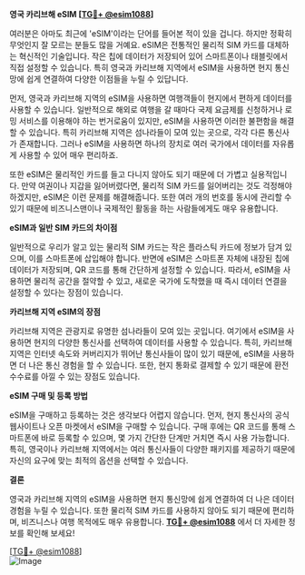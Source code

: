 **영국 카리브해 eSIM [[TG💪+ @esim1088](https://t.me/s/esim1088)]**

여러분은 아마도 최근에 'eSIM'이라는 단어를 들어본 적이 있을 겁니다. 하지만 정확히 무엇인지 잘 모르는 분들도 많을 거예요. eSIM은 전통적인 물리적 SIM 카드를 대체하는 혁신적인 기술입니다. 작은 칩에 데이터가 저장되어 있어 스마트폰이나 태블릿에서 직접 설정할 수 있습니다. 특히 영국과 카리브해 지역에서 eSIM을 사용하면 현지 통신망에 쉽게 연결하여 다양한 이점들을 누릴 수 있답니다.

먼저, 영국과 카리브해 지역의 eSIM을 사용하면 여행객들이 현지에서 편하게 데이터를 사용할 수 있습니다. 일반적으로 해외로 여행을 갈 때마다 국제 요금제를 신청하거나 로밍 서비스를 이용해야 하는 번거로움이 있지만, eSIM을 사용하면 이러한 불편함을 해결할 수 있습니다. 특히 카리브해 지역은 섬나라들이 모여 있는 곳으로, 각각 다른 통신사가 존재합니다. 그러나 eSIM을 사용하면 하나의 장치로 여러 국가에서 데이터를 자유롭게 사용할 수 있어 매우 편리하죠.

또한 eSIM은 물리적인 카드를 들고 다니지 않아도 되기 때문에 더 가볍고 실용적입니다. 만약 여권이나 지갑을 잃어버렸다면, 물리적 SIM 카드를 잃어버리는 것도 걱정해야 하겠지만, eSIM은 이런 문제를 해결해줍니다. 또한 여러 개의 번호를 동시에 관리할 수 있기 때문에 비즈니스맨이나 국제적인 활동을 하는 사람들에게도 매우 유용합니다.

**eSIM과 일반 SIM 카드의 차이점**

일반적으로 우리가 알고 있는 물리적 SIM 카드는 작은 플라스틱 카드에 정보가 담겨 있으며, 이를 스마트폰에 삽입해야 합니다. 반면에 eSIM은 스마트폰 자체에 내장된 칩에 데이터가 저장되며, QR 코드를 통해 간단하게 설정할 수 있습니다. 따라서, eSIM을 사용하면 물리적 공간을 절약할 수 있고, 새로운 국가에 도착했을 때 즉시 데이터 연결을 설정할 수 있다는 장점이 있습니다.

**카리브해 지역 eSIM의 장점**

카리브해 지역은 관광지로 유명한 섬나라들이 모여 있는 곳입니다. 여기에서 eSIM을 사용하면 현지의 다양한 통신사를 선택하여 데이터를 사용할 수 있습니다. 특히, 카리브해 지역은 인터넷 속도와 커버리지가 뛰어난 통신사들이 많이 있기 때문에, eSIM을 사용하면 더 나은 통신 경험을 할 수 있습니다. 또한, 현지 통화로 결제할 수 있기 때문에 환전 수수료를 아낄 수 있는 장점도 있습니다.

**eSIM 구매 및 등록 방법**

eSIM을 구매하고 등록하는 것은 생각보다 어렵지 않습니다. 먼저, 현지 통신사의 공식 웹사이트나 오픈 마켓에서 eSIM을 구매할 수 있습니다. 구매 후에는 QR 코드를 통해 스마트폰에 바로 등록할 수 있으며, 몇 가지 간단한 단계만 거치면 즉시 사용 가능합니다. 특히, 영국이나 카리브해 지역에서는 여러 통신사들이 다양한 패키지를 제공하기 때문에 자신의 요구에 맞는 최적의 옵션을 선택할 수 있습니다.

**결론**

영국과 카리브해 지역의 eSIM을 사용하면 현지 통신망에 쉽게 연결하여 더 나은 데이터 경험을 누릴 수 있습니다. 또한 물리적 SIM 카드를 사용하지 않아도 되기 때문에 편리하며, 비즈니스나 여행 목적에도 매우 유용합니다. **[TG💪+ @esim1088](https://t.me/s/esim1088)** 에서 더 자세한 정보를 확인해 보세요!

[[TG💪+ @esim1088](https://t.me/s/esim1088)]  
![Image](https://i.postimg.cc/Y0z9fWf4/image.png)